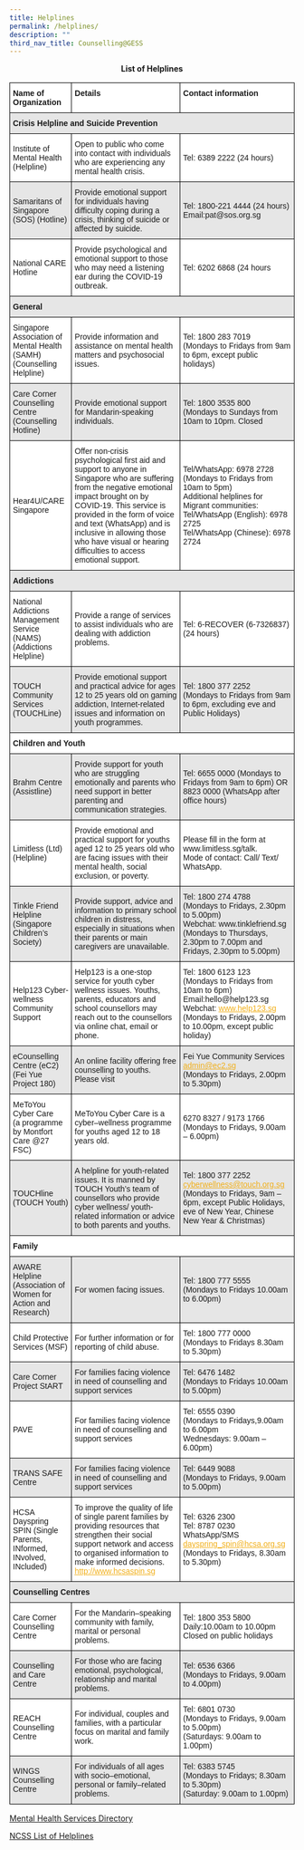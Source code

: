 ```yaml
---
title: Helplines
permalink: /helplines/
description: ""
third_nav_title: Counselling@GESS
---
```

<p style="text-align:center;"><strong>List of Helplines</strong></p>

<style type="text/css">
.tg  {border-collapse:collapse;border-spacing:0;}
.tg td{border-color:black;border-style:solid;border-width:1px;font-family:Arial, sans-serif;font-size:14px;
  overflow:hidden;padding:10px 5px;word-break:normal;}
.tg th{border-color:black;border-style:solid;border-width:1px;font-family:Arial, sans-serif;font-size:14px;
  font-weight:normal;overflow:hidden;padding:10px 5px;word-break:normal;}
.tg .tg-bsu7{background-color:#E6E6E6;text-align:left;vertical-align:middle}
.tg .tg-dgl5{background-color:#FFF;font-weight:bold;text-align:left;vertical-align:top}
.tg .tg-3qhc{background-color:#E6E6E6;font-weight:bold;text-align:left;vertical-align:top}
.tg .tg-zr06{background-color:#FFF;text-align:left;vertical-align:middle}
</style>
<table class="tg">
<thead>
  <tr>
    <th class="tg-dgl5"><span style="font-weight:bold">Name of Organization</span></th>
    <th class="tg-dgl5"><span style="font-weight:bold">Details</span></th>
    <th class="tg-dgl5"><span style="font-weight:bold">Contact information</span></th>
  </tr>
</thead>
<tbody>
  <tr>
    <td class="tg-3qhc" colspan="3"><span style="font-weight:bold">Crisis Helpline and Suicide Prevention</span></td>
  </tr>
  <tr>
    <td class="tg-zr06">Institute of Mental Health (Helpline)</td>
    <td class="tg-zr06">Open to public who come into contact with individuals who are experiencing any mental health crisis.</td>
    <td class="tg-zr06">Tel: 6389 2222 (24 hours)</td>
  </tr>
  <tr>
    <td class="tg-bsu7">Samaritans of Singapore (SOS) (Hotline)</td>
    <td class="tg-bsu7">Provide emotional support for individuals having difficulty coping during a crisis, thinking of suicide or affected by suicide.</td>
    <td class="tg-bsu7">Tel: 1800-221 4444 (24 hours)<br>Email:pat@sos.org.sg</td>
  </tr>
  <tr>
    <td class="tg-zr06">National CARE Hotline</td>
    <td class="tg-zr06">Provide psychological and emotional support to those who may need a listening ear during the COVID-19 outbreak.</td>
    <td class="tg-zr06">Tel: 6202 6868 (24 hours</td>
  </tr>
  <tr>
    <td class="tg-3qhc" colspan="3"><span style="font-weight:bold">General</span></td>
  </tr>
  <tr>
    <td class="tg-zr06">Singapore Association of Mental Health (SAMH)(Counselling Helpline)</td>
    <td class="tg-zr06">Provide information and assistance on mental health matters and psychosocial issues.</td>
    <td class="tg-zr06">Tel: 1800 283 7019<br>(Mondays to Fridays from 9am to 6pm, except public holidays)</td>
  </tr>
  <tr>
    <td class="tg-bsu7">Care Corner Counselling Centre (Counselling Hotline)</td>
    <td class="tg-bsu7">Provide emotional support for Mandarin-speaking individuals.</td>
    <td class="tg-bsu7">Tel: 1800 3535 800<br>(Mondays to Sundays from 10am to 10pm. Closed</td>
  </tr>
  <tr>
    <td class="tg-zr06">Hear4U/CARE Singapore</td>
    <td class="tg-zr06">Offer non-crisis psychological first aid and support to anyone in Singapore who are suffering from the negative emotional impact brought on by COVID-19. This service is provided in the form of voice and text (WhatsApp) and is inclusive in allowing those who have visual or hearing difficulties to access emotional support.</td>
    <td class="tg-zr06">Tel/WhatsApp: 6978 2728<br>(Mondays to Fridays from 10am to 5pm)<br>Additional helplines for Migrant communities:<br>Tel/WhatsApp (English): 6978 2725<br>Tel/WhatsApp (Chinese): 6978 2724</td>
  </tr>
  <tr>
    <td class="tg-3qhc" colspan="3"><span style="font-weight:bold">Addictions</span></td>
  </tr>
  <tr>
    <td class="tg-zr06">National Addictions Management Service (NAMS) (Addictions Helpline)</td>
    <td class="tg-zr06">Provide a range of services to assist individuals who are dealing with addiction problems.</td>
    <td class="tg-zr06">Tel: 6-RECOVER (6-7326837)<br>(24 hours)</td>
  </tr>
  <tr>
    <td class="tg-bsu7">TOUCH Community Services (TOUCHLine)</td>
    <td class="tg-bsu7">Provide emotional support and practical advice for ages 12 to 25 years old on gaming addiction, Internet-related issues and information on youth programmes.</td>
    <td class="tg-bsu7">Tel: 1800 377 2252<br>(Mondays to Fridays from 9am to 6pm, excluding eve and Public Holidays)</td>
  </tr>
  <tr>
    <td class="tg-dgl5" colspan="3"><span style="font-weight:bold">Children and Youth</span></td>
  </tr>
  <tr>
    <td class="tg-bsu7">Brahm Centre (Assistline)</td>
    <td class="tg-bsu7">Provide support for youth who are struggling emotionally and parents who need support in better parenting and communication strategies.</td>
    <td class="tg-bsu7">Tel: 6655 0000 (Mondays to Fridays from 9am to 6pm) OR 8823 0000 (WhatsApp after office hours)</td>
  </tr>
  <tr>
    <td class="tg-zr06">Limitless (Ltd) (Helpline)</td>
    <td class="tg-zr06">Provide emotional and practical support for youths aged 12 to 25 years old who are facing issues with their mental health, social exclusion, or poverty.</td>
    <td class="tg-zr06">Please fill in the form at www.limitless.sg/talk.<br>Mode of contact: Call/ Text/ WhatsApp.</td>
  </tr>
  <tr>
    <td class="tg-bsu7">Tinkle Friend Helpline (Singapore Children’s Society)</td>
    <td class="tg-bsu7">Provide support, advice and information to primary school children in distress, especially in situations when their parents or main caregivers are unavailable.</td>
    <td class="tg-bsu7">Tel: 1800 274 4788<br>(Mondays to Fridays, 2.30pm to 5.00pm)<br>Webchat: www.tinklefriend.sg<br>(Mondays to Thursdays, 2.30pm to 7.00pm and Fridays, 2.30pm to 5.00pm)</td>
  </tr>
  <tr>
    <td class="tg-zr06">Help123 Cyber-wellness Community Support</td>
    <td class="tg-zr06">Help123 is a one-stop service for youth cyber wellness issues. Youths, parents, educators and school counsellors may reach out to the counsellors via online chat, email or phone.</td>
    <td class="tg-zr06">Tel: 1800 6123 123<br>(Mondays to Fridays from 10am to 6pm)<br>Email:hello@help123.sg<br>Webchat: <a href="http://www.help123.sg/"><span style="text-decoration:underline;color:#F1AE16;background-color:transparent">www.help123.sg</span></a><br>(Mondays to Fridays, 2.00pm to 10.00pm, except public holiday)</td>
  </tr>
  <tr>
    <td class="tg-bsu7">eCounselling Centre (eC2)<br>(Fei Yue Project 180)</td>
    <td class="tg-bsu7">An online facility offering free counselling to youths.<br>Please visit</td>
    <td class="tg-bsu7">Fei Yue Community Services<br><a href="mailto:admin@ec2.sg"><span style="text-decoration:underline;color:#F1AE16;background-color:transparent">admin@ec2.sg</span></a><br>(Mondays to Fridays, 2.00pm to 5.30pm)</td>
  </tr>
  <tr>
    <td class="tg-zr06">MeToYou Cyber Care<br>(a programme by Montfort Care @27 FSC)</td>
    <td class="tg-zr06">MeToYou Cyber Care is a cyber–wellness programme for youths aged 12 to 18 years old.</td>
    <td class="tg-zr06">6270 8327 / 9173 1766<br>(Mondays to Fridays, 9.00am – 6.00pm)</td>
  </tr>
  <tr>
    <td class="tg-bsu7">TOUCHline<br>(TOUCH Youth)</td>
    <td class="tg-bsu7">A helpline for youth-related issues. It is manned by TOUCH Youth’s team of counsellors who provide cyber wellness/ youth-related information or advice to both parents and youths.</td>
    <td class="tg-bsu7">Tel: 1800 377 2252<br><a href="mailto:cyberwellness@touch.org.sg"><span style="text-decoration:underline;color:#F1AE16;background-color:transparent">cyberwellness@touch.org.sg</span></a><br>(Mondays to Fridays, 9am – 6pm, except Public Holidays, eve of New Year, Chinese New Year &amp; Christmas)</td>
  </tr>
  <tr>
    <td class="tg-dgl5" colspan="3"><span style="font-weight:bold">Family</span></td>
  </tr>
  <tr>
    <td class="tg-bsu7">AWARE Helpline<br>(Association of Women for Action and Research)</td>
    <td class="tg-bsu7">For women facing issues.</td>
    <td class="tg-bsu7">Tel: 1800 777 5555<br>(Mondays to Fridays 10.00am to  6.00pm)</td>
  </tr>
  <tr>
    <td class="tg-zr06">Child Protective Services (MSF)</td>
    <td class="tg-zr06">For further information or for reporting of child abuse.</td>
    <td class="tg-zr06">Tel: 1800 777 0000<br>(Mondays to Fridays 8.30am to 5.30pm)</td>
  </tr>
  <tr>
    <td class="tg-bsu7">Care Corner Project StART</td>
    <td class="tg-bsu7">For families facing violence in need of counselling and support services</td>
    <td class="tg-bsu7">Tel: 6476 1482<br>(Mondays to Fridays 10.00am to 5.00pm)</td>
  </tr>
  <tr>
    <td class="tg-zr06">PAVE</td>
    <td class="tg-zr06">For families facing violence in need of counselling and support services</td>
    <td class="tg-zr06">Tel: 6555 0390<br>(Mondays to Fridays,9.00am to 6.00pm<br>Wednesdays: 9.00am – 6.00pm)</td>
  </tr>
  <tr>
    <td class="tg-bsu7">TRANS SAFE Centre</td>
    <td class="tg-bsu7">For families facing violence in need of counselling and support services</td>
    <td class="tg-bsu7">Tel: 6449 9088<br>(Mondays to Fridays, 9.00am to 5.00pm)</td>
  </tr>
  <tr>
    <td class="tg-zr06">HCSA Dayspring SPIN (Single Parents, INformed, INvolved, INcluded)</td>
    <td class="tg-zr06">To improve the quality of life of single parent families by providing resources that strengthen their social support network and access to organised information to make informed decisions.<br><a href="http://www.hcsaspin.sg/"><span style="text-decoration:underline;color:#F1AE16;background-color:transparent">http://www.hcsaspin.sg</span></a></td>
    <td class="tg-zr06">Tel: 6326 2300<br>Tel: 8787 0230 WhatsApp/SMS<br><a href="mailto:dayspring_spin@hcsa.org.sg"><span style="text-decoration:underline;color:#F1AE16;background-color:transparent">dayspring_spin@hcsa.org.sg</span></a><br>(Mondays to Fridays, 8.30am to 5.30pm)</td>
  </tr>
  <tr>
    <td class="tg-3qhc" colspan="3"><span style="font-weight:bold">Counselling Centres</span></td>
  </tr>
  <tr>
    <td class="tg-zr06">Care Corner Counselling Centre</td>
    <td class="tg-zr06">For the Mandarin–speaking community with family, marital or personal problems.</td>
    <td class="tg-zr06">Tel: 1800 353 5800<br>Daily:10.00am to 10.00pm<br>Closed on public holidays</td>
  </tr>
  <tr>
    <td class="tg-bsu7">Counselling and Care Centre</td>
    <td class="tg-bsu7">For those who are facing emotional, psychological, relationship and marital problems.</td>
    <td class="tg-bsu7">Tel: 6536 6366<br>(Mondays to Fridays, 9.00am to 4.00pm)</td>
  </tr>
  <tr>
    <td class="tg-zr06">REACH Counselling Centre</td>
    <td class="tg-zr06">For individual, couples and families, with a particular focus on marital and family work.</td>
    <td class="tg-zr06">Tel: 6801 0730<br>(Mondays to Fridays, 9.00am to 5.00pm)<br>(Saturdays: 9.00am to 1.00pm)</td>
  </tr>
  <tr>
    <td class="tg-bsu7">WINGS Counselling Centre</td>
    <td class="tg-bsu7">For individuals of all ages with socio–emotional, personal or family–related problems.</td>
    <td class="tg-bsu7">Tel: 6383 5745<br>(Mondays to Fridays; 8.30am to 5.30pm)<br>(Saturday: 9.00am to 1.00pm)</td>
  </tr>
</tbody>
</table>

[Mental Health Services Directory](/files/Mental-Health-Services-Directory%20.pdf)

[NCSS List of Helplines](/files/NCSS-List-of-Helplines%20.pdf)